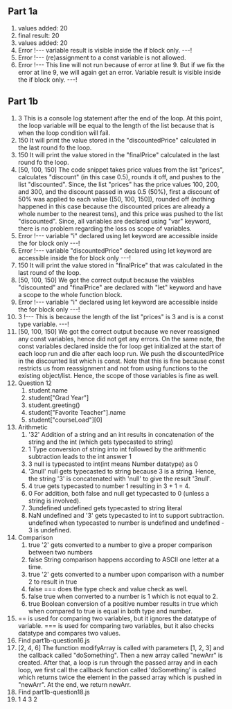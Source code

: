 ## Part 1a
1. values added: 20
2. final result: 20
3. values added: 20
4. Error 
   !--- variable result is visible inside the if block only. ---!
5. Error 
   !--- (re)assignment to a const variable is not allowed. 
6. Error 
   !--- This line will not run because of error at line 9. But if we fix the error at line 9, we will again get an error. Variable result is visible inside the if block only. ---!


## Part 1b
1. 3
   This is a console log statement after the end of the loop. At this point, the loop variable will be equal to the length of the list because that is when the loop condition will fail.
2. 150
   It will print the value stored in the "discountedPrice" calculated in the last round fo the loop.
3. 150
   It will print the value stored in the "finalPrice" calculated in the last round fo the loop.
4. [50, 100, 150] 
   The code snippet takes price values from the list "prices", calculates "discount" (in this case 0.5), rounds it off, and pushes to the list "discounted". Since, the list "prices" has the price values 100, 200, and 300, and the discount passed in was 0.5 (50%), first a discount of 50% was applied to each value ([50, 100, 150]), rounded off (nothing happened in this case because the discounted prices are already a whole number to the nearest tens), and this price was pushed to the list "discounted". Since, all variables are declared using "var" keyword, there is no problem regarding the loss os scope of variables.
5. Error 
   !--- variable "i" declared using let keyword are accessible inside the for block only ---!
6. Error 
   !--- variable "discountedPrice" declared using let keyword are accessible inside the for block only ---!
7. 150
   It will print the value stored in "finalPrice" that was calculated in the last round of the loop.
8. [50, 100, 150] 
   We got the correct output because the vaiables "discounted" and "finalPrice" are declared with "let" keyword and have a scope to the whole function block. 
9.  Error 
    !--- variable "i" declared using let keyword are accessible inside the for block only ---!
10. 3 
    !--- This is because the length of the list "prices" is 3 and is is a const type variable. ---!
11. [50, 100, 150] 
    We got the correct output because we never reassigned any const variables, hence did not get any errors. On the same note, the const variables declared inside the for loop get initialized at the start of each loop run and die after each loop run. We push the discountedPrice in the discounted list which is const. Note that this is fine because const restricts us from reassignment and not from using functions to the existing object/list. Hence, the scope of those variables is fine as well. 
12. Question 12
    1.  student.name
    2.  student["Grad Year"]
    3.  student.greeting()
    4.  student["Favorite Teacher"].name
    5.  student["courseLoad"][0]
13. Arithmetic
    1.  '32'
        Addition of a string and an int results in concatenation of the string and the int (which gets typecasted to string)
    2. 1 
        Type conversion of string into int followed by the arithmentic subtraction leads to the int answer 1
    3. 3
        null is typecasted to int(int means Number datatype) as 0
    4. '3null'
        null gets typecasted  to string because 3 is a string. Hence, the string '3' is concatenated with 'null' to give the result '3null'.
    5. 4
        true gets typecasted to number 1 resulting in 3 + 1 = 4.
    6. 0
        For addition, both false and null get typecasted to 0 (unless a string is involved).
    7. 3undefined
        undefined gets typecasted to string literal
    8. NaN
        undefined and '3' gets typecasted to int to support subtraction. undefined when typecasted to number is undefined and  undefined - 3 is undefined.
14. Comparison
    1.  true
        '2' gets converted to a number to give a proper comparison between two numbers
    2.  false
        String comparison happens according to ASCII one letter at a time.
    3.  true
        '2' gets converted to a number upon comparison with a number 2 to result in true
    4.  false
        === does the type check and value check as well.
    5.  false
        true when converted to a number is 1 which is not equal to 2.
    6.  true
        Boolean conversion of a positive number results in true which when compared to true is equal in both type and number.
15. == is used for comparing two variables, but it ignores the datatype of variable. === is used for comparing two variables, but it also checks datatype and compares two values.
16. Find part1b-question16.js
17. [2, 4, 6]
    The function modifyArray is called with parameters [1, 2, 3] and the callback called "doSomething". Then a new array called "newArr" is created. After that, a loop is run through the passed array and in each loop, we first call the callback function called 'doSomething' is called which returns twice the element in the passed array which is pushed in "newArr". At the end, we return newArr.
18. Find part1b-question18.js
19. 1
    4
    3
    2